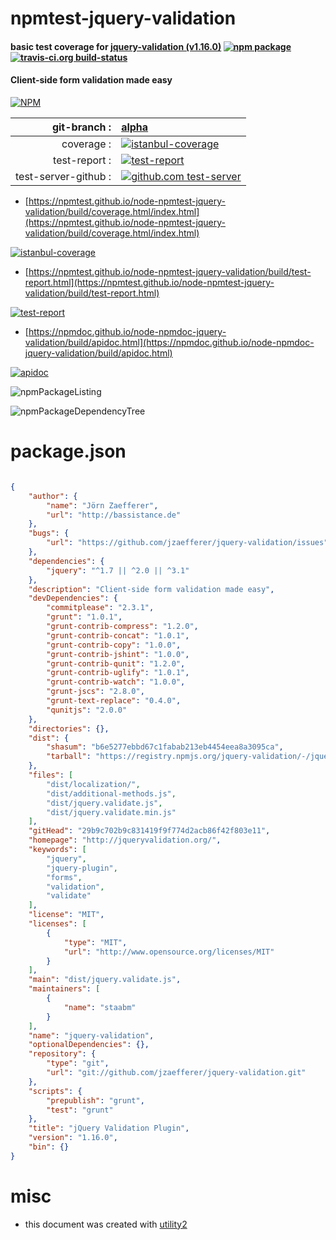 # npmtest-jquery-validation

#### basic test coverage for  [jquery-validation (v1.16.0)](http://jqueryvalidation.org/)  [![npm package](https://img.shields.io/npm/v/npmtest-jquery-validation.svg?style=flat-square)](https://www.npmjs.org/package/npmtest-jquery-validation) [![travis-ci.org build-status](https://api.travis-ci.org/npmtest/node-npmtest-jquery-validation.svg)](https://travis-ci.org/npmtest/node-npmtest-jquery-validation)

#### Client-side form validation made easy

[![NPM](https://nodei.co/npm/jquery-validation.png?downloads=true&downloadRank=true&stars=true)](https://www.npmjs.com/package/jquery-validation)

| git-branch : | [alpha](https://github.com/npmtest/node-npmtest-jquery-validation/tree/alpha)|
|--:|:--|
| coverage : | [![istanbul-coverage](https://npmtest.github.io/node-npmtest-jquery-validation/build/coverage.badge.svg)](https://npmtest.github.io/node-npmtest-jquery-validation/build/coverage.html/index.html)|
| test-report : | [![test-report](https://npmtest.github.io/node-npmtest-jquery-validation/build/test-report.badge.svg)](https://npmtest.github.io/node-npmtest-jquery-validation/build/test-report.html)|
| test-server-github : | [![github.com test-server](https://npmtest.github.io/node-npmtest-jquery-validation/GitHub-Mark-32px.png)](https://npmtest.github.io/node-npmtest-jquery-validation/build/app/index.html) | | build-artifacts : | [![build-artifacts](https://npmtest.github.io/node-npmtest-jquery-validation/glyphicons_144_folder_open.png)](https://github.com/npmtest/node-npmtest-jquery-validation/tree/gh-pages/build)|

- [https://npmtest.github.io/node-npmtest-jquery-validation/build/coverage.html/index.html](https://npmtest.github.io/node-npmtest-jquery-validation/build/coverage.html/index.html)

[![istanbul-coverage](https://npmtest.github.io/node-npmtest-jquery-validation/build/screenCapture.buildCi.browser.%252Ftmp%252Fbuild%252Fcoverage.lib.html.png)](https://npmtest.github.io/node-npmtest-jquery-validation/build/coverage.html/index.html)

- [https://npmtest.github.io/node-npmtest-jquery-validation/build/test-report.html](https://npmtest.github.io/node-npmtest-jquery-validation/build/test-report.html)

[![test-report](https://npmtest.github.io/node-npmtest-jquery-validation/build/screenCapture.buildCi.browser.%252Ftmp%252Fbuild%252Ftest-report.html.png)](https://npmtest.github.io/node-npmtest-jquery-validation/build/test-report.html)

- [https://npmdoc.github.io/node-npmdoc-jquery-validation/build/apidoc.html](https://npmdoc.github.io/node-npmdoc-jquery-validation/build/apidoc.html)

[![apidoc](https://npmdoc.github.io/node-npmdoc-jquery-validation/build/screenCapture.buildCi.browser.%252Ftmp%252Fbuild%252Fapidoc.html.png)](https://npmdoc.github.io/node-npmdoc-jquery-validation/build/apidoc.html)

![npmPackageListing](https://npmtest.github.io/node-npmtest-jquery-validation/build/screenCapture.npmPackageListing.svg)

![npmPackageDependencyTree](https://npmtest.github.io/node-npmtest-jquery-validation/build/screenCapture.npmPackageDependencyTree.svg)



# package.json

```json

{
    "author": {
        "name": "Jörn Zaefferer",
        "url": "http://bassistance.de"
    },
    "bugs": {
        "url": "https://github.com/jzaefferer/jquery-validation/issues"
    },
    "dependencies": {
        "jquery": "^1.7 || ^2.0 || ^3.1"
    },
    "description": "Client-side form validation made easy",
    "devDependencies": {
        "commitplease": "2.3.1",
        "grunt": "1.0.1",
        "grunt-contrib-compress": "1.2.0",
        "grunt-contrib-concat": "1.0.1",
        "grunt-contrib-copy": "1.0.0",
        "grunt-contrib-jshint": "1.0.0",
        "grunt-contrib-qunit": "1.2.0",
        "grunt-contrib-uglify": "1.0.1",
        "grunt-contrib-watch": "1.0.0",
        "grunt-jscs": "2.8.0",
        "grunt-text-replace": "0.4.0",
        "qunitjs": "2.0.0"
    },
    "directories": {},
    "dist": {
        "shasum": "b6e5277ebbd67c1fabab213eb4454eea8a3095ca",
        "tarball": "https://registry.npmjs.org/jquery-validation/-/jquery-validation-1.16.0.tgz"
    },
    "files": [
        "dist/localization/",
        "dist/additional-methods.js",
        "dist/jquery.validate.js",
        "dist/jquery.validate.min.js"
    ],
    "gitHead": "29b9c702b9c831419f9f774d2acb86f42f803e11",
    "homepage": "http://jqueryvalidation.org/",
    "keywords": [
        "jquery",
        "jquery-plugin",
        "forms",
        "validation",
        "validate"
    ],
    "license": "MIT",
    "licenses": [
        {
            "type": "MIT",
            "url": "http://www.opensource.org/licenses/MIT"
        }
    ],
    "main": "dist/jquery.validate.js",
    "maintainers": [
        {
            "name": "staabm"
        }
    ],
    "name": "jquery-validation",
    "optionalDependencies": {},
    "repository": {
        "type": "git",
        "url": "git://github.com/jzaefferer/jquery-validation.git"
    },
    "scripts": {
        "prepublish": "grunt",
        "test": "grunt"
    },
    "title": "jQuery Validation Plugin",
    "version": "1.16.0",
    "bin": {}
}
```



# misc
- this document was created with [utility2](https://github.com/kaizhu256/node-utility2)
